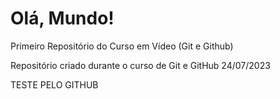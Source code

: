 # Olá, Mundo!
 Primeiro Repositório do Curso em Vídeo (Git e Github)

 Repositório criado durante o curso de Git e GitHub 24/07/2023

TESTE PELO GITHUB
